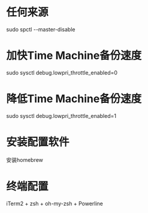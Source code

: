 # 任何来源
sudo spctl --master-disable

# 加快Time Machine备份速度
sudo sysctl debug.lowpri_throttle_enabled=0

# 降低Time Machine备份速度
sudo sysctl debug.lowpri_throttle_enabled=1

# 安装配置软件
安装homebrew

# 终端配置

iTerm2 + zsh + oh-my-zsh + Powerline
